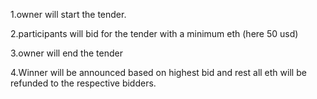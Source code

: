 1.owner will start the tender.

2.participants will bid for the tender with a minimum eth (here 50 usd)

3.owner will end the tender

4.Winner will be announced based on highest bid and rest all eth will be refunded to the respective bidders.